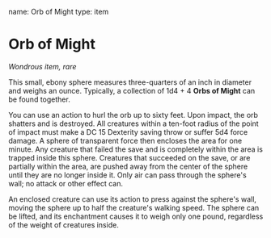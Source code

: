 name: Orb of Might
type: item

# Orb of Might
_Wondrous item, rare_

This small, ebony sphere measures three-quarters of an inch in diameter and weighs an ounce. Typically, a collection of 1d4 + 4 **Orbs of Might** can be found together.

You can use an action to hurl the orb up to sixty feet. Upon impact, the orb shatters and is destroyed. All creatures within a ten-foot radius of the point of impact must make a DC 15 Dexterity saving throw or suffer 5d4 force damage. A sphere of transparent force then encloses the area for one minute. Any creature that failed the save and is completely within the area is trapped inside this sphere. Creatures that succeeded on the save, or are partially within the area, are pushed away from the center of the sphere until they are no longer inside it. Only air can pass through the sphere's wall; no attack or other effect can.

An enclosed creature can use its action to press against the sphere's wall, moving the sphere up to half the creature's walking speed. The sphere can be lifted, and its enchantment causes it to weigh only one pound, regardless of the weight of creatures inside. 

